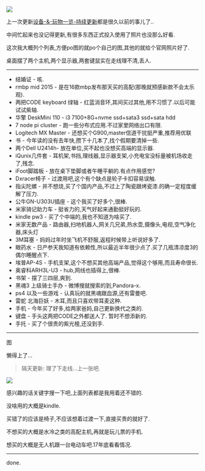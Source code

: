 ![](https://o4dyfn0ef.qnssl.com/image/2017-03-29-5315701-it-wallpapers-for-desktop.jpg?imageView2/2/h/350)

上一次更新[设备-&-玩物一览-持续更新](https://www.slahser.com/2016/02/05/设备-&-玩物一览-持续更新/)都是很久以前的事儿了.. 

中间忙起来也没记得更新,有很多东西正式投入使用了照片也没那么好看. 

这次我大概列个列表,方便po图的就po个自己的图,其他的就给个官网照片好了. 

桌面摆了两个主机,两个显示器,两套键鼠实在走线理不清,丢人. 

- - - - --- 

- 结婚证 - 咳. 
- rmbp mid 2015 - 是在16款mbp发布那天买的高配(那晚就预感新款不会太乐观).
- 两把CODE keyboard 绿轴 - 红蓝消音环,其间买过其他,用不习惯了.以后可能试试紫轴.
- 华擎 DeskMini 110 - i3 7100+8G+nvme ssd+sata3 ssd+sata hdd
- 7 node pi cluster - 跑一些分布式应用.不过家里网络出口有限. 
- Logitech MX Master - 还想买个G900,master信道干扰挺严重,推荐用优联
- 书 - 今年读的没有去年快,攒下十几本了,找个假期要清掉一些.
- 两个Dell U2414h- 放在单位,买不起也没想买高端的显示器. 
- iQunix几件套 - 耳机架,书挡,理线器,显示器支架,小充电宝没标量被机场收走了,残念. 
- iFoot脚踏板 - 放在桌下垫脚或者午睡平躺的.有点作用感觉?
- Dxracer椅子 - 过渡用吧,这个有个缺点是轮子卡扣容易误触. 
- 指尖陀螺 - 并不想烧,买了个国内产品,不过上了陶瓷跟烤瓷漆.的确一定程度缓解了压力. 
- 公牛GN-U303U插座 - 这个我买了好多个,很棒. 
- 米家骑记助力车 - 挺省力的,天气好起来通勤挺好玩的. 
- kindle  pw3 - 买了个中端的,我也不知道为啥买了. 
- 米家无数产品 - 路由器,扫地机器人,网关几兄弟,热水壶,摄像头,电视,空气净化器,床头灯
- 3M耳塞 - 妈妈过年时坐飞机不舒服,返程时候带上听说好多了. 
- 眼药水 - 日产参天我知道有依赖性,所以最近半年很少点了.买了几瓶清凉度3的偶尔睡醒点下. 
- 埃普AP-4S - 手机支架,这个不想买其他高端产品,觉得这个够用,而且寿命很长. 
- 奥睿科ARH3L-U3 - hub,网线也插得上,很棒. 
- 书架 - 摆了三四层,爽到. 
- 黑魂3 上级骑士手办 - 微博搜就搜索的到,Pandora-x. 
- ps4 以及一些游戏 - 认真玩的就黑魂跟血源,还有雷曼吧. 
- 雷蛇 北海巨妖 - 木耳,而且只喜欢带耳麦这种. 
- 手机 - 今年买了好多,给两家爸妈,自己更新换代之类的. 
- 键盘 - 手头这两把CODE之外都送人了. 暂时不想添新的. 
- 手托 - 买了个很贵的紫光檀,还没到手. 
 
- - - - --- 

图 

懒得上了... 

> 隔天更新: 理了下走线...上一张吧. 

![](https://o4dyfn0ef.qnssl.com/image/2017-03-30-IMG_0763-1.JPG)

感兴趣的话关键字搜一下吧,上面列表都是我用着还不错的. 

没啥用的大概是kindle. 

买错了的应该是椅子,不应该想着过渡一下,直接买贵的就好了. 

不想买的大概是水冷之类的高配主机,再就是玩儿票的手机.  

想买的大概是无人机跟一台电动车吧.17年底看看情况.  

- - - - -- 

done. 



